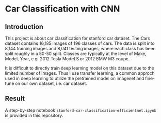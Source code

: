 # Car Classification with CNN

## Introduction

This project is about car classification for stanford car dataset. The Cars dataset contains 16,185 images of 196 classes of cars. The data is split into 8,144 training images and 8,041 testing images, where each class has been split roughly in a 50-50 split. Classes are typically at the level of Make, Model, Year, e.g. 2012 Tesla Model S or 2012 BMW M3 coupe.

It is difficult to directly train deep learning model on this dataset due to the limited number of images. Thus I use transfer learning, a common approch used in deep learning to utilize the pretrained model on imagenet and fine-tune on our own dataset, i.e. car dataset.

## Result

A step-by-step notebook `stanford-car-classification-efficientnet.ipynb` is provided in this repository.
